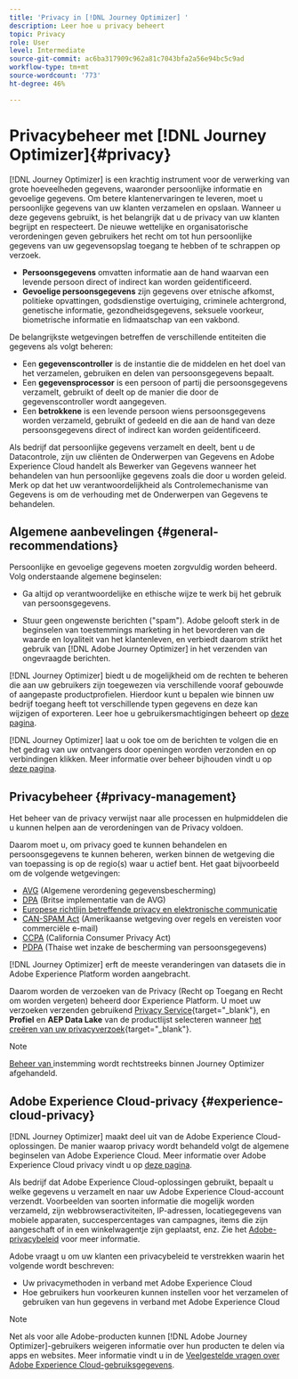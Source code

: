 ```yaml
---
title: 'Privacy in [!DNL Journey Optimizer] '
description: Leer hoe u privacy beheert
topic: Privacy
role: User
level: Intermediate
source-git-commit: ac6ba317909c962a81c7043bfa2a56e94bc5c9ad
workflow-type: tm+mt
source-wordcount: '773'
ht-degree: 46%

---
```



# Privacybeheer met [!DNL Journey Optimizer]{#privacy}

[!DNL Journey Optimizer] is een krachtig instrument voor de verwerking van grote hoeveelheden gegevens, waaronder persoonlijke informatie en gevoelige gegevens. Om betere klantenervaringen te leveren, moet u persoonlijke gegevens van uw klanten verzamelen en opslaan. Wanneer u deze gegevens gebruikt, is het belangrijk dat u de privacy van uw klanten begrijpt en respecteert. De nieuwe wettelijke en organisatorische verordeningen geven gebruikers het recht om tot hun persoonlijke gegevens van uw gegevensopslag toegang te hebben of te schrappen op verzoek.

* **Persoonsgegevens** omvatten informatie aan de hand waarvan een levende persoon direct of indirect kan worden geïdentificeerd.
* **Gevoelige persoonsgegevens** zijn gegevens over etnische afkomst, politieke opvattingen, godsdienstige overtuiging, criminele achtergrond, genetische informatie, gezondheidsgegevens, seksuele voorkeur, biometrische informatie en lidmaatschap van een vakbond.

De belangrijkste wetgevingen betreffen de verschillende entiteiten die gegevens als volgt beheren:

* Een **gegevenscontroller** is de instantie die de middelen en het doel van het verzamelen, gebruiken en delen van persoonsgegevens bepaalt.
* Een **gegevensprocessor** is een persoon of partij die persoonsgegevens verzamelt, gebruikt of deelt op de manier die door de gegevenscontroller wordt aangegeven.
* Een **betrokkene** is een levende persoon wiens persoonsgegevens worden verzameld, gebruikt of gedeeld en die aan de hand van deze persoonsgegevens direct of indirect kan worden geïdentificeerd.

Als bedrijf dat persoonlijke gegevens verzamelt en deelt, bent u de Datacontrole, zijn uw cliënten de Onderwerpen van Gegevens en Adobe Experience Cloud handelt als Bewerker van Gegevens wanneer het behandelen van hun persoonlijke gegevens zoals die door u worden geleid. Merk op dat het uw verantwoordelijkheid als Controlemechanisme van Gegevens is om de verhouding met de Onderwerpen van Gegevens te behandelen.

## Algemene aanbevelingen {#general-recommendations}

Persoonlijke en gevoelige gegevens moeten zorgvuldig worden beheerd. Volg onderstaande algemene beginselen:

* Ga altijd op verantwoordelijke en ethische wijze te werk bij het gebruik van persoonsgegevens.

* Stuur geen ongewenste berichten (&quot;spam&quot;). Adobe gelooft sterk in de beginselen van toestemmings marketing in het bevorderen van de waarde en loyaliteit van het klantenleven, en verbiedt daarom strikt het gebruik van [!DNL Adobe Journey Optimizer] in het verzenden van ongevraagde berichten.

[!DNL Journey Optimizer] biedt u de mogelijkheid om de rechten te beheren die aan uw gebruikers zijn toegewezen via verschillende vooraf gebouwde of aangepaste productprofielen. Hierdoor kunt u bepalen wie binnen uw bedrijf toegang heeft tot verschillende typen gegevens en deze kan wijzigen of exporteren. Leer hoe u gebruikersmachtigingen beheert op [deze pagina](administration/permissions.md).

[!DNL Journey Optimizer] laat u ook toe om de berichten te volgen die en het gedrag van uw ontvangers door openingen worden verzonden en op verbindingen klikken. Meer informatie over beheer bijhouden vindt u op [deze pagina](message-tracking.md).

## Privacybeheer {#privacy-management}

Het beheer van de privacy verwijst naar alle processen en hulpmiddelen die u kunnen helpen aan de verordeningen van de Privacy voldoen.

Daarom moet u, om privacy goed te kunnen behandelen en persoonsgegevens te kunnen beheren, werken binnen de wetgeving die van toepassing is op de regio(s) waar u actief bent. Het gaat bijvoorbeeld om de volgende wetgevingen:

* [AVG](https://ec.europa.eu/info/law/law-topic/data-protection/reform/what-does-general-data-protection-regulation-gdpr-govern_en) (Algemene verordening gegevensbescherming)
* [DPA](https://www.gov.uk/data-protection) (Britse implementatie van de AVG)
* [Europese richtlijn betreffende privacy en elektronische communicatie](https://eur-lex.europa.eu/legal-content/EN/TXT/?uri=CELEX:02002L0058-20091219)
* [CAN-SPAM Act](https://www.ftc.gov/tips-advice/business-center/guidance/can-spam-act-compliance-guide-business) (Amerikaanse wetgeving over regels en vereisten voor commerciële e-mail)
* [CCPA](https://leginfo.legislature.ca.gov/faces/codes_displayText.xhtml?lawCode=CIV&amp;division=3.&amp;title=1.81.5.&amp;part=4.&amp;chapter=&amp;article=) (California Consumer Privacy Act)
* [PDPA](https://secureprivacy.ai/thailand-pdpa-summary-what-businesses-need-to-know/) (Thaise wet inzake de bescherming van persoonsgegevens)

[!DNL Journey Optimizer] erft de meeste veranderingen van datasets die in Adobe Experience Platform worden aangebracht.

Daarom worden de verzoeken van de Privacy (Recht op Toegang en Recht om worden vergeten) beheerd door Experience Platform. U moet uw verzoeken verzenden gebruikend [Privacy Service](https://experienceleague.adobe.com/docs/experience-platform/privacy/home.html){target=&quot;_blank&quot;}, en **Profiel** en **AEP Data Lake** van de productlijst selecteren wanneer [het creëren van uw privacyverzoek](https://experienceleague.adobe.com/docs/experience-platform/privacy/ui/user-guide.html#request-builder){target=&quot;_blank&quot;}. <!--https://experienceleague.adobe.com/docs/experience-platform/privacy/home.html).-->

>[!NOTE]
>
>[Beheer van ](../../help/using/consent.md) instemming wordt rechtstreeks binnen Journey Optimizer afgehandeld.

## Adobe Experience Cloud-privacy {#experience-cloud-privacy}

[!DNL Journey Optimizer] maakt deel uit van de Adobe Experience Cloud-oplossingen. De manier waarop privacy wordt behandeld volgt de algemene beginselen van Adobe Experience Cloud. Meer informatie over Adobe Experience Cloud privacy vindt u op [deze pagina](https://www.adobe.com/nl/privacy/marketing-cloud.html).

Als bedrijf dat Adobe Experience Cloud-oplossingen gebruikt, bepaalt u welke gegevens u verzamelt en naar uw Adobe Experience Cloud-account verzendt. Voorbeelden van soorten informatie die mogelijk worden verzameld, zijn webbrowseractiviteiten, IP-adressen, locatiegegevens van mobiele apparaten, succespercentages van campagnes, items die zijn aangeschaft of in een winkelwagentje zijn geplaatst, enz. Zie het [Adobe-privacybeleid](https://www.adobe.com/nl/privacy/policy.html) voor meer informatie.

Adobe vraagt u om uw klanten een privacybeleid te verstrekken waarin het volgende wordt beschreven:

* Uw privacymethoden in verband met Adobe Experience Cloud
* Hoe gebruikers hun voorkeuren kunnen instellen voor het verzamelen of gebruiken van hun gegevens in verband met Adobe Experience Cloud

>[!NOTE]
>
>Net als voor alle Adobe-producten kunnen [!DNL Adobe Journey Optimizer]-gebruikers weigeren informatie over hun producten te delen via apps en websites. Meer informatie vindt u in de [Veelgestelde vragen over Adobe Experience Cloud-gebruiksgegevens](https://www.adobe.com/nl/privacy/experience-cloud-usage-info-faq.html).

<!--Because Journey Optimizer integrates with Adobe Experience Platform, where audiences are transferred from one system to another, you need to pay extra care to personal data protection.-->
